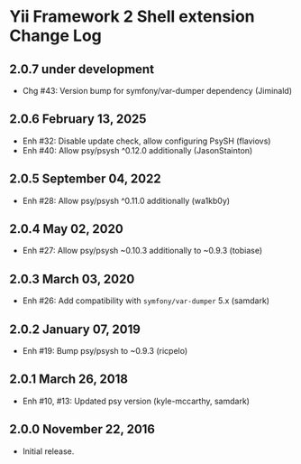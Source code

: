 Yii Framework 2 Shell extension Change Log
==========================================

2.0.7 under development
-----------------------

- Chg #43: Version bump for symfony/var-dumper dependency (Jiminald)


2.0.6 February 13, 2025
-----------------------

- Enh #32: Disable update check, allow configuring PsySH (flaviovs)
- Enh #40: Allow psy/psysh ^0.12.0 additionally (JasonStainton)


2.0.5 September 04, 2022
------------------------

- Enh #28: Allow psy/psysh ^0.11.0 additionally (wa1kb0y)


2.0.4 May 02, 2020
------------------

- Enh #27: Allow psy/psysh ~0.10.3 additionally to ~0.9.3 (tobiase)


2.0.3 March 03, 2020
--------------------

- Enh #26: Add compatibility with `symfony/var-dumper` 5.x (samdark)


2.0.2 January 07, 2019
----------------------

- Enh #19: Bump psy/psysh to ~0.9.3 (ricpelo)


2.0.1 March 26, 2018
--------------------

- Enh #10, #13: Updated psy version (kyle-mccarthy, samdark)


2.0.0 November 22, 2016
-----------------------

- Initial release.


